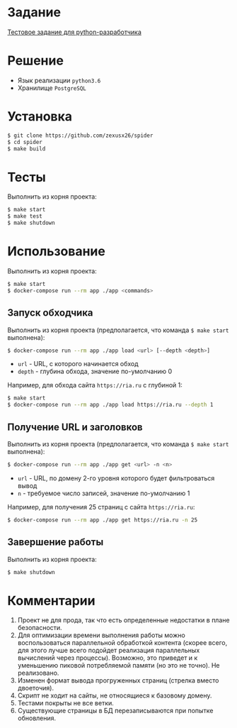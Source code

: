 # Задание 

[Тестовое задание для python-разработчика](https://github.com/avtocod/python-developer-test-task)

# Решение

* Язык реализации `python3.6`
* Хранилище `PostgreSQL`

# Установка

```bash
$ git clone https://github.com/zexusx26/spider
$ cd spider
$ make build
```

# Тесты

Выполнить из корня проекта:

```bash
$ make start
$ make test
$ make shutdown
```

# Использование

Выполнить из корня проекта:

```bash
$ make start
$ docker-compose run --rm app ./app <commands>
```

## Запуск обходчика

Выполнить из корня проекта (предполагается, что команда `$ make start` выполнена):

```bash
$ docker-compose run --rm app ./app load <url> [--depth <depth>]
```

* `url` - URL, с которого начинается обход
* `depth` - глубина обхода, значение по-умолчанию 0

Например, для обхода сайта `https://ria.ru` с глубиной 1:

```bash
$ make start
$ docker-compose run --rm app ./app load https://ria.ru --depth 1
```

## Получение URL и заголовков

Выполнить из корня проекта (предполагается, что команда `$ make start` выполнена):

```bash
$ docker-compose run --rm app ./app get <url> -n <n>
```

* `url` - URL, по домену 2-го уровня которого будет фильтроваться вывод
* `n` - требуемое число записей, значение по-умолчанию 1


Например, для получения 25 страниц с сайта `https://ria.ru`:

```bash
$ docker-compose run --rm app ./app get https://ria.ru -n 25
```

## Завершение работы

Выполнить из корня проекта:

```bash
$ make shutdown
```

# Комментарии

1. Проект не для прода, так что есть определенные недостатки в плане безопасности.
2. Для оптимизации времени выполнения работы можно воспользоваться параллельной обработкой контента (скорее всего, для этого лучше всего подойдет реализация параллельных вычислений через процессы). Возможно, это приведет и к уменьшению пиковой потребляемой памяти (но это не точно). Не реализовано.
3. Изменен формат вывода прогруженных страниц (стрелка вместо двоеточия).
4. Скрипт не ходит на сайты, не относящиеся к базовому домену.
5. Тестами покрыты не все ветки.
6. Существующие страницы в БД перезаписываются при попытке обновления.
